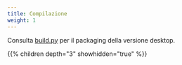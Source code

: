```yaml
---
title: Compilazione
weight: 1
---
```


Consulta [build.py](https://github.com/rustdesk/rustdesk/blob/master/build.py) per il packaging della versione desktop.

{{% children depth="3" showhidden="true" %}}
